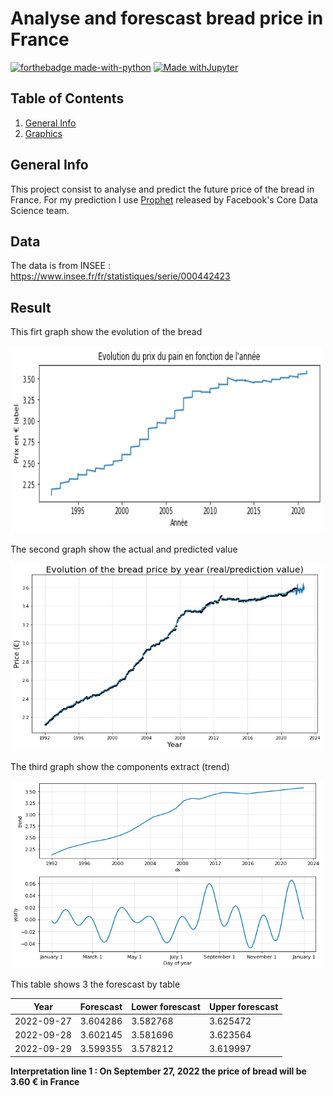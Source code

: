 # Analyse and forescast bread price in France
[![forthebadge made-with-python](http://ForTheBadge.com/images/badges/made-with-python.svg)](https://www.python.org/) [![Made withJupyter](https://img.shields.io/badge/Made%20with-Jupyter-orange?style=for-the-badge&logo=Jupyter)](https://jupyter.org/try)

## Table of Contents
1. [General Info](#general-info)
2. [Graphics](#result)

## General Info
This project consist to analyse and predict the future price of the bread in France.
For my prediction I use [Prophet](https://github.com/facebook/prophet) released by Facebook's Core Data Science team.

## Data
The data is from INSEE : https://www.insee.fr/fr/statistiques/serie/000442423

## Result
This firt graph show the evolution of the bread

<img src="res/price_evolution_by_year.png" width="500" height="300" />

The second graph show the actual and predicted value

<img src="res/forescast_graph.png" width="500" height="300" />

The third graph show the components extract (trend)

<img src="res/forescast_graph_components.png" width="500" height="300" />

This table shows 3 the forescast by table

 Year | Forescast | Lower forescast | Upper forescast |
 --- | --- | --- |--- |
2022-09-27 | 3.604286 | 3.582768 | 3.625472 |
2022-09-28 | 3.602145 | 3.581696 | 3.623564 |
2022-09-29 | 3.599355 | 3.578212 | 3.619997 |

<b> Interpretation line 1 : On September 27, 2022 the price of bread will be 3.60 € in France </b>
